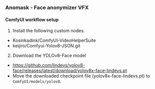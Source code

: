 ### Anomask - Face anonymizer VFX

#### ComfyUI workflow setup

1. Install the following custom nodes.

- Kosinkadink/ComfyUI-VideoHelperSuite
- keijiro/Comfyui-Yolov8-JSON.git

2. Download the YOLOv8-Face model

- https://github.com/lindevs/yolov8-face/releases/latest/download/yolov8x-face-lindevs.pt
- Move the downloaded checkpoint file (yolov8x-face-lindevs.pt) to `ComfyUI/models/yolov8`.
